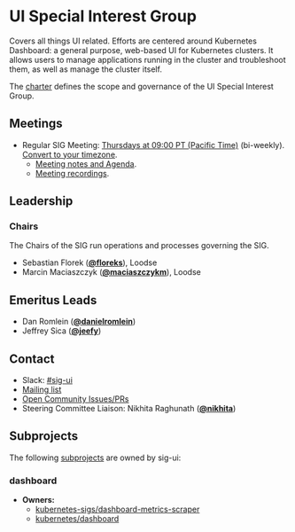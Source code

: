<!---
This is an autogenerated file!

Please do not edit this file directly, but instead make changes to the
sigs.yaml file in the project root.

To understand how this file is generated, see https://git.k8s.io/community/generator/README.md
--->
# UI Special Interest Group

Covers all things UI related. Efforts are centered around Kubernetes Dashboard: a general purpose, web-based UI for Kubernetes clusters. It allows users to manage applications running in the cluster and troubleshoot them, as well as manage the cluster itself.

The [charter](charter.md) defines the scope and governance of the UI Special Interest Group.

## Meetings
* Regular SIG Meeting: [Thursdays at 09:00 PT (Pacific Time)](https://groups.google.com/forum/#!forum/kubernetes-sig-ui) (bi-weekly). [Convert to your timezone](http://www.thetimezoneconverter.com/?t=09:00&tz=PT%20%28Pacific%20Time%29).
  * [Meeting notes and Agenda](https://docs.google.com/document/d/1PwHFvqiShLIq8ZpoXvE3dSUnOv1ts5BTtZ7aATuKd-E/edit?usp=sharing).
  * [Meeting recordings](https://www.youtube.com/watch?v=r3pL8i3wPhk&list=PL69nYSiGNLP35H5MZbg9OU6pqpfWgtbLm).

## Leadership

### Chairs
The Chairs of the SIG run operations and processes governing the SIG.

* Sebastian Florek (**[@floreks](https://github.com/floreks)**), Loodse
* Marcin Maciaszczyk (**[@maciaszczykm](https://github.com/maciaszczykm)**), Loodse

## Emeritus Leads

* Dan Romlein (**[@danielromlein](https://github.com/danielromlein)**)
* Jeffrey Sica (**[@jeefy](https://github.com/jeefy)**)

## Contact
- Slack: [#sig-ui](https://kubernetes.slack.com/messages/sig-ui)
- [Mailing list](https://groups.google.com/forum/#!forum/kubernetes-sig-ui)
- [Open Community Issues/PRs](https://github.com/kubernetes/community/labels/sig%2Fui)
- Steering Committee Liaison: Nikhita Raghunath (**[@nikhita](https://github.com/nikhita)**)

## Subprojects

The following [subprojects][subproject-definition] are owned by sig-ui:
### dashboard
- **Owners:**
  - [kubernetes-sigs/dashboard-metrics-scraper](https://github.com/kubernetes-sigs/dashboard-metrics-scraper/blob/master/OWNERS)
  - [kubernetes/dashboard](https://github.com/kubernetes/dashboard/blob/master/OWNERS)

[subproject-definition]: https://github.com/kubernetes/community/blob/master/governance.md#subprojects
<!-- BEGIN CUSTOM CONTENT -->

<!-- END CUSTOM CONTENT -->
